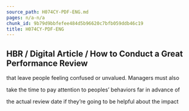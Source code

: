 ```yaml
---
source_path: H074CY-PDF-ENG.md
pages: n/a-n/a
chunk_id: 9b79d9bbfefee484d5b96620c7bfb059ddb46c19
title: H074CY-PDF-ENG
---
```

## HBR / Digital Article / How to Conduct a Great Performance Review

that leave people feeling confused or unvalued. Managers must also

take the time to pay attention to peoples’ behaviors far in advance of

the actual review date if they’re going to be helpful about the impact
